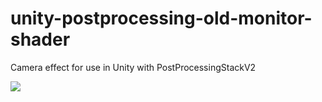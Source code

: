 # unity-postprocessing-old-monitor-shader
Camera effect for use in Unity with PostProcessingStackV2

![](https://i.imgur.com/lYheEwj.gif)
